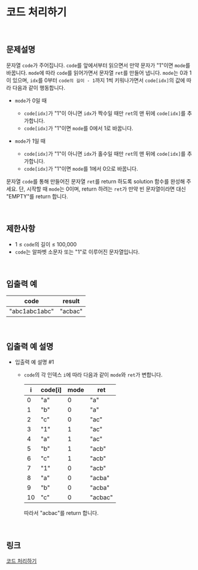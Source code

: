 # 코드 처리하기

<br>

## 문제설명
문자열 `code`가 주어집니다. `code`를 앞에서부터 읽으면서 만약 문자가 "1"이면 `mode`를 바꿉니다. `mode`에 따라 `code`를 읽어가면서 문자열 `ret`를 만들어 냅니다. `mode`는 0과 1이 있으며, `idx`를 0부터 `code의 길이 - 1`까지 1씩 키워나가면서 `code[idx]`의 값에 따라 다음과 같이 행동합니다.

- `mode`가 0일 때
    - `code[idx]`가 "1"이 아니면 `idx`가 짝수일 때만 `ret`의 맨 뒤에 `code[idx]`를 추가합니다.
    - `code[idx]`가 "1"이면 `mode`를 0에서 1로 바꿉니다.

- `mode`가 1일 때
    - `code[idx]`가 "1"이 아니면 `idx`가 홀수일 때만 `ret`의 맨 뒤에 `code[idx]`를 추가합니다.
    - `code[idx]`가 "1"이면 `mode`를 1에서 0으로 바꿉니다.

문자열 `code`를 통해 만들어진 문자열 `ret`를 return 하도록 solution 함수를 완성해 주세요. 단, 시작할 때 `mode`는 0이며, return 하려는 `ret`가 만약 빈 문자열이라면 대신 "EMPTY"를 return 합니다.

<br>

## 제한사항
- 1 ≤ `code`의 길이 ≤ 100,000
- `code`는 알파벳 소문자 또는 "1"로 이루어진 문자열입니다.

<br>

## 입출력 예
| code | result |
|---|---|
| "abc1abc1abc" | "acbac" |

<br>

## 입출력 예 설명
- 입출력 예 설명 #1
    - `code`의 각 인덱스 `i`에 따라 다음과 같이 `mode`와 `ret`가 변합니다.

        | i | code[i] | mode | ret |
        |---|---|---|---|
        | 0 | "a" | 0 | "a" |
        | 1 | "b" | 0 | "a" |
        | 2 | "c" | 0 | "ac" |
        | 3 | "1" | 1 | "ac" |
        | 4 | "a" | 1 | "ac" |
        | 5 | "b" | 1 | "acb" |
        | 6 | "c" | 1 | "acb" |
        | 7 | "1" | 0 | "acb" |
        | 8 | "a" | 0 | "acba" |
        | 9 | "b" | 0 | "acba" |
        | 10 | "c" | 0 | "acbac" |

        따라서 "acbac"를 return 합니다.

<br>

## 링크
[코드 처리하기](https://school.programmers.co.kr/learn/courses/30/lessons/181932)
